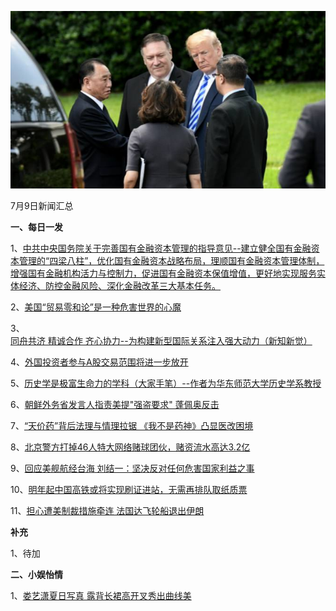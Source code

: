 ![07_01](.\07_09.jpg)

7月9日新闻汇总

**一、每日一发**

1、[中共中央国务院关于完善国有金融资本管理的指导意见--建立健全国有金融资本管理的“四梁八柱”，优化国有金融资本战略布局，理顺国有金融资本管理体制，增强国有金融机构活力与控制力，促进国有金融资本保值增值，更好地实现服务实体经济、防控金融风险、深化金融改革三大基本任务。](http://paper.people.com.cn/rmrb/html/2018-07/09/nw.D110000renmrb_20180709_2-01.htm)

2、[美国“贸易零和论”是一种危害世界的心魔](http://paper.people.com.cn/rmrb/html/2018-07/09/nw.D110000renmrb_20180709_1-03.htm)

3、[同舟共济 精诚合作 齐心协力--为构建新型国际关系注入强大动力（新知新觉）](http://paper.people.com.cn/rmrb/html/2018-07/09/nw.D110000renmrb_20180709_3-07.htm)

4、[外国投资者参与A股交易范围将进一步放开](http://paper.people.com.cn/rmrb/html/2018-07/09/nw.D110000renmrb_20180709_4-15.htm)

5、[历史学是极富生命力的学科（大家手笔）--作者为华东师范大学历史学系教授](http://paper.people.com.cn/rmrb/html/2018-07/09/nw.D110000renmrb_20180709_2-16.htm)

6、[朝鲜外务省发言人指责美提"强盗要求" 蓬佩奥反击](http://news.163.com/18/0708/17/DM76D9QT0001875O.html)

7、[“天价药”背后法理与情理拉锯 《我不是药神》凸显医改困境](http://www.zaobao.com/news/china/story20180709-873580)

8、[北京警方打掉46人特大网络赌球团伙，赌资流水高达3.2亿](http://www.zaobao.com/realtime/china/story20180708-873499)

9、[回应美舰航经台海 刘结一：坚决反对任何危害国家利益之事](http://www.zaobao.com/realtime/china/story20180708-873504)

10、[明年起中国高铁或将实现刷证进站，无需再排队取纸质票](http://www.zaobao.com/realtime/china/story20180708-873516)

11、[担心遭美制裁措施牵连 法国达飞轮船退出伊朗](http://www.zaobao.com/news/world/story20180709-873591)



**补充**

1、待加



**二、小娱怡情**

1、[娄艺潇夏日写真 露背长裙高开叉秀出曲线美](http://fashion.67.com/tuku/2018/07/06/923140.html)